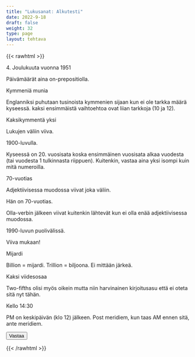 ```yaml
---
title: "Lukusanat: Alkutesti"
date: 2022-9-18
draft: false
weight: 32
type: page
layout: tehtava
---
```


{{< rawhtml >}}
<link rel="stylesheet" type="text/css" href="/css/monivalinta2.css"/>
<body class="dark:bg-warmgray-900">
<div class="wrap">
  <div class="row">
  <section data-quiz-item>
    <div class="question">4. Joulukuuta vuonna 1951</div>
    <div class="choices" data-choices='["in December 4, 1951","on December 4, 1951"]'></div>
    <p class="info">Päivämäärät aina on-prepositiolla.</p>
  </section>
  <section data-quiz-item>
    <div class="question">Kymmeniä munia</div>
    <div class="choices" data-choices='["ten eggs","a dozen eggs","tens of eggs","dozens of eggs"]'></div>
    <p class="info">Englanniksi puhutaan tusinoista kymmenien sijaan kun ei ole tarkka määrä kyseessä. kaksi ensimmäistä vaihtoehtoa ovat liian tarkkoja (10 ja 12).</p>
   </section>
  </div>
  <div class="row">
  <section data-quiz-item>
    <div class="question">Kaksikymmentä yksi</div>
    <div class="choices" data-choices='["twenty one", "twenty-one"]'></div>
    <p class="info">Lukujen väliin viiva.</p>
  </section>
   <section data-quiz-item>
    <div class="question">1900-luvulla.</div> 
    <div class="choices" data-choices='["in the 18th century", "in the 19th century", "in the 20th century"]'></div>
    <p class="info">Kyseessä on 20. vuosisata koska ensimmäinen vuosisata alkaa vuodesta (tai vuodesta 1 tulkinnasta riippuen). Kuitenkin, vastaa aina yksi isompi kuin mitä numeroilla.</p>
  </section>
  </div>
   <div class="row">
  <section data-quiz-item>
    <div class="question">70-vuotias</div>
    <div class="choices" data-choices='["70 year old", "70-year old", "70 year-old", "70-year-old"]'></div>
    <p class="info">Adjektiivisessa muodossa viivat joka väliin.</p>
  </section>
   <section data-quiz-item>
    <div class="question">Hän on 70-vuotias. </div>
    <div class="choices" data-choices='["He is 70 years old", "He is 70-years old", "He is 70 years-old", "He is 70-years-old"]'></div>
    <p class="info">Olla-verbin jälkeen viivat kuitenkin lähtevät kun ei olla enää adjektiivisessa muodossa.</p>
  </section>
  </div>
    <div class="row">
  <section data-quiz-item>
    <div class="question">1990-luvun puolivälissä.</div>
    <div class="choices" data-choices='["in the 1990s", "in the mid 1990s", "in the mid 1990", "in the mid-1990s"]'></div>
    <p class="info">Viiva mukaan!</p>
  </section>
   <section data-quiz-item>
    <div class="question">Mijardi</div>
    <div class="choices" data-choices='["a milliard", "a million", "a billion", "a billiard"]'></div>
    <p class="info">Billion = mijardi. Trillion = biljoona. Ei mittään järkeä.</p>
  </section>
  </div>
   <div class="row last">
   <section data-quiz-item>
    <div class="question">Kaksi viidesosaa</div>
    <div class="choices" data-choices='["Two fives", "two fifths", "two-fifths", "two-fives"]'></div>
    <p class="info">Two-fifths olisi myös oikein mutta niin harvinainen kirjoitusasu että ei oteta sitä nyt tähän.</p>
  </section>
  <section data-quiz-item>
    <div class="question">Kello 14:30</div>
    <div class="choices" data-choices='["2:30 AM", "2:30 PM"]'></div>
    <p class="info">PM on keskipäivän (klo 12) jälkeen. Post meridiem, kun taas AM ennen sitä, ante meridiem.</p>
  </section>
  </div>
</div>
  <div id="emc-score"></div>
  <div class="submit">
  <button id="emc-submit">Vastaa</button>
  </div>
 
 <script src='https://cdnjs.cloudflare.com/ajax/libs/jquery/2.1.3/jquery.min.js'></script>
 
</body>
</html>

<script>
  
    (function($) {
  $.fn.emc = function(options) {
    
    var defaults = {
      key: [],
      scoring: "normal",
      progress: true
    },
    settings = $.extend(defaults,options),
    $quizItems = $('[data-quiz-item]'),
    $choices = $('[data-choices]'),
    itemCount = $quizItems.length,
    chosen = [],
    $option = null,
    $label = null;
    
   emcInit();
    
   if (settings.progress) {
      var $bar = $('#emc-progress'),
          $inner = $('<div id="emc-progress_inner"></div>'),
          $perc = $('<span id="emc-progress_ind">0/'+itemCount+'</span>');
      $bar.append($inner).prepend($perc);
    }
    
    function emcInit() {
      $quizItems.each( function(index,value) {
      var $this = $(this),
          $choiceEl = $this.find('.choices'),
          choices = $choiceEl.data('choices');
        for (var i = 0; i < choices.length; i++) {
          $option = $('<input name="'+index+'" id="'+index+'_'+i+'" type="radio">');
          $label = $('<label for="'+index+'_'+i+'">'+choices[i]+'</label>');
          $choiceEl.append($option).append($label);
         
          $option.on( 'change', function() {
            return getChosen();
          }); 
        }
      });
    }
    
    function getChosen() {
      chosen = [];
      $choices.each( function() {
        var $inputs = $(this).find('input[type="radio"]');
        $inputs.each( function(index,value) {
          if($(this).is(':checked')) {
            chosen.push(index + 1);
          }
        });
      });
      getProgress();
    }
    
    function getProgress() {
      var prog = (chosen.length / itemCount) * 100 + "%",
          $submit = $('#emc-submit');
      if (settings.progress) {
        $perc.text(chosen.length+'/'+itemCount);  
        $inner.css({height: prog});
      }
      if (chosen.length === itemCount) {
        $submit.addClass('ready-show');
        $submit.click( function(){
          return scoreNormal();
        });
      }
    }
    
    function scoreNormal() {
      var wrong = [],
          score = null,
          $scoreEl = $('#emc-score');
      for (var i = 0; i < itemCount; i++) {
        if (chosen[i] != settings.key[i]) {
          wrong.push(i);
        }
      }
      $quizItems.each( function(index) {
        var $this = $(this);
        if ($.inArray(index, wrong) !== -1 ) {
         $this.removeClass('item-correct').addClass('item-incorrect');
        } else {
          $this.removeClass('item-incorrect').addClass('item-correct');
        }
      });
      
      score = ((itemCount - wrong.length) / itemCount).toFixed(2) * 100 + "%";
      $scoreEl.text("Vastauksista oikein "+score).addClass('new-score');
    }
 
  }
}(jQuery));
 
 
$(document).emc({
  key: ["2","4","2","3","4","1","4","3","2","2"]
});</script>
{{< /rawhtml >}}